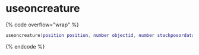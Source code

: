 # useoncreature

{% code overflow="wrap" %}
```lua
useoncreature(position position, number objectid, number stackposordata, number creatureid)
```
{% endcode %}
